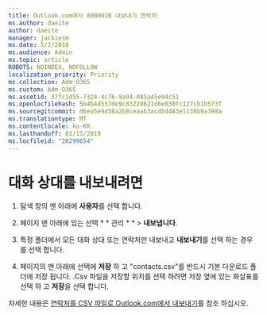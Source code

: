 ```yaml
---
title: Outlook.com에서 8000020 내보내기 연락처
ms.author: daeite
author: daeite
manager: jackiesm
ms.date: 5/1/2018
ms.audience: Admin
ms.topic: article
ROBOTS: NOINDEX, NOFOLLOW
localization_priority: Priority
ms.collection: Adm_O365
ms.custom: Adm_O365
ms.assetid: 37fc1455-7324-4c76-9a94-085a45e94c51
ms.openlocfilehash: 5b4b4d557de9c83228621d6e030fc127cb1b573f
ms.sourcegitcommit: d6ea5e9458a2b8ceaab3ac4bd483e1130b9a398a
ms.translationtype: MT
ms.contentlocale: ko-KR
ms.lasthandoff: 01/15/2019
ms.locfileid: "28299654"
---
```

# <a name="export-your-contacts"></a>대화 상대를 내보내려면

1. 탐색 창의 맨 아래에 **사용자**를 선택 합니다.
    
2. 페이지 맨 아래에 있는 선택 * * 관리 * * \> **내보냅니다**.
    
3. 특정 폴더에서 모든 대화 상대 또는 연락처만 내보내고 **내보내기**를 선택 하는 경우를 선택 합니다. 
    
4. 페이지의 맨 아래에 선택에 **저장** 하 고 "contacts.csv"를 반드시 기본 다운로드 폴더에 저장 됩니다. .Csv 파일을 저장할 위치를 선택 하려면 저장 옆에 있는 화살표를 선택 하 고 **저장**을 선택 합니다. 
    
자세한 내용은 [연락처를 CSV 파일로 Outlook.com에서 내보내기](https://go.microsoft.com/fwlink/p/?linkid=873137)를 참조 하십시오.
  


